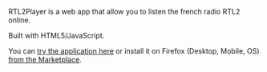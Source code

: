 RTL2Player is a web app that allow you to listen the french radio RTL2 online.

Built with HTML5/JavaScript.

You can [try the application here](http://geekshadow.github.com/rtl2player) or install it on Firefox (Desktop, Mobile, OS) [from the Marketplace](https://marketplace.firefox.com/app/rtl2-player/).
